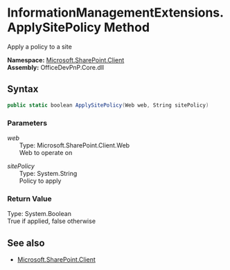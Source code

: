 # InformationManagementExtensions.ApplySitePolicy Method  
Apply a policy to a site  

**Namespace:** [Microsoft.SharePoint.Client](Microsoft.SharePoint.Client.md)  
**Assembly:** OfficeDevPnP.Core.dll  
## Syntax
```C#
public static boolean ApplySitePolicy(Web web, String sitePolicy)
```
### Parameters
*web*  
&emsp;&emsp;Type: Microsoft.SharePoint.Client.Web  
&emsp;&emsp;Web to operate on  
  
*sitePolicy*  
&emsp;&emsp;Type: System.String  
&emsp;&emsp;Policy to apply  
  
### Return Value
Type: System.Boolean  
True if applied, false otherwise

## See also
- [Microsoft.SharePoint.Client](Microsoft.SharePoint.Client.md)
